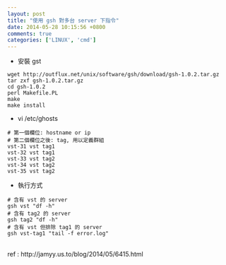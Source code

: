 ```yaml
---
layout: post
title: "使用 gsh 對多台 server 下指令"
date: 2014-05-28 10:15:56 +0800
comments: true
categories: ['LINUX', 'cmd']
---
```


* 安裝 gst

```
wget http://outflux.net/unix/software/gsh/download/gsh-1.0.2.tar.gz
tar zxf gsh-1.0.2.tar.gz
cd gsh-1.0.2
perl Makefile.PL
make
make install
```
<!--more-->
* vi /etc/ghosts
```
# 第一個欄位: hostname or ip
# 第二個欄位之後: tag, 用以定義群組
vst-31 vst tag1
vst-32 vst tag1
vst-33 vst tag2
vst-34 vst tag2
vst-35 vst tag2
```
* 執行方式

```
# 含有 vst 的 server
gsh vst "df -h"
# 含有 tag2 的 server
gsh tag2 "df -h"
# 含有 vst 但排除 tag1 的 server
gsh vst-tag1 "tail -f error.log"
```

<br/>
ref : http://jamyy.us.to/blog/2014/05/6415.html
